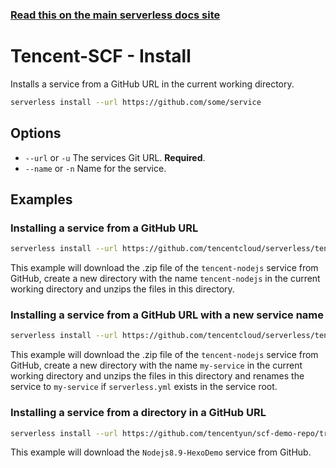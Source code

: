 <!--
title: Serverless Framework Commands - Tencent-SCF - Install
menuText: install
menuOrder: 2
description: Install pre-written Tencent-SCF Functions, Events and Resources with the Serverless Framework
layout: Doc
-->

<!-- DOCS-SITE-LINK:START automatically generated  -->

### [Read this on the main serverless docs site](https://www.serverless.com/framework/docs/providers/tencent/cli-reference/install/)

<!-- DOCS-SITE-LINK:END -->

# Tencent-SCF - Install

Installs a service from a GitHub URL in the current working directory.

```bash
serverless install --url https://github.com/some/service
```

## Options

- `--url` or `-u` The services Git URL. **Required**.
- `--name` or `-n` Name for the service.

## Examples

### Installing a service from a GitHub URL

```bash
serverless install --url https://github.com/tencentcloud/serverless/tencent-nodejs
```

This example will download the .zip file of the `tencent-nodejs` service from GitHub, create a new directory with the name `tencent-nodejs` in the current working directory and unzips the files in this directory.

### Installing a service from a GitHub URL with a new service name

```bash
serverless install --url https://github.com/tencentcloud/serverless/tencent-nodejs --name my-service
```

This example will download the .zip file of the `tencent-nodejs` service from GitHub, create a new directory with the name `my-service` in the current working directory and unzips the files in this directory and renames the service to `my-service` if `serverless.yml` exists in the service root.

### Installing a service from a directory in a GitHub URL

```bash
serverless install --url https://github.com/tencentyun/scf-demo-repo/tree/master/Nodejs8.9-HexoDemo
```

This example will download the `Nodejs8.9-HexoDemo` service from GitHub.
